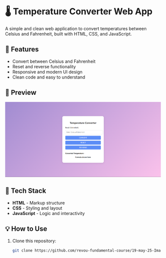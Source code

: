 # 🌡️ Temperature Converter Web App

A simple and clean web application to convert temperatures between Celsius and Fahrenheit, built with HTML, CSS, and JavaScript.

## 🚀 Features

- Convert between Celsius and Fahrenheit
- Reset and reverse functionality
- Responsive and modern UI design
- Clean code and easy to understand

## 📸 Preview

![App Screenshot](./screenshot.png)

## 🌈 Tech Stack

- **HTML** - Markup structure
- **CSS** - Styling and layout
- **JavaScript** - Logic and interactivity

## 💡 How to Use

1. Clone this repository:

   ```bash
   git clone https://github.com/revou-fundamental-course/19-may-25-Imaderexy.git
   

